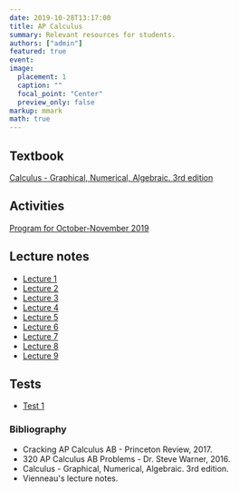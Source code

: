 ```yaml
---
date: 2019-10-28T13:17:00
title: AP Calculus
summary: Relevant resources for students.
authors: ["admin"]
featured: true
event:
image:
  placement: 1
  caption: ""
  focal_point: "Center"
  preview_only: false
markup: mmark
math: true
---
```


## Textbook

[Calculus - Graphical, Numerical, Algebraic. 3rd edition](https://www.amazon.com/Calculus-Graphical-Numerical-Algebraic-3rd/dp/0132014084)

## Activities

[Program for October-November 2019](program.pdf)

## Lecture notes

+ [Lecture 1](lecture1.pdf)
+ [Lecture 2](lecture2.pdf)
+ [Lecture 3](lecture3.pdf)
+ [Lecture 4](lecture4.pdf)
+ [Lecture 5](lecture5.pdf)
+ [Lecture 6](lecture6.pdf)
+ [Lecture 7](lecture7.pdf)
+ [Lecture 8](lecture8.pdf)
+ [Lecture 9](lecture9.pdf)

## Tests

+ [Test 1](test1.pdf)

### Bibliography

+ Cracking AP Calculus AB - Princeton Review, 2017.
+ 320 AP Calculus AB Problems - Dr. Steve Warner, 2016.
+ Calculus - Graphical, Numerical, Algebraic. 3rd edition.
+ Vienneau's lecture notes.